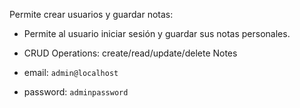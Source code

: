 Permite crear usuarios y guardar notas:

- Permite al usuario iniciar sesión y guardar sus notas personales.
- CRUD Operations: create/read/update/delete Notes


- email: `admin@localhost`
- password: `adminpassword`
